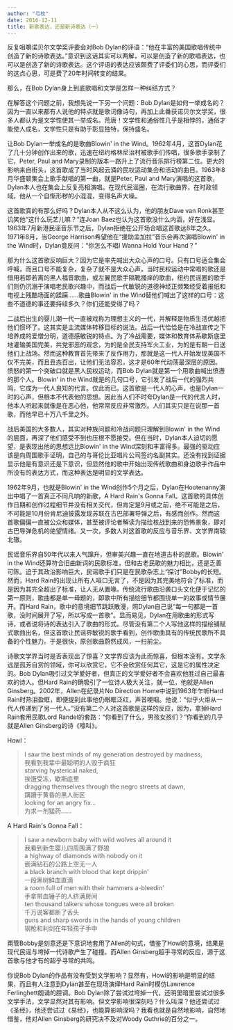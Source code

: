 ```yaml
---
author: "弓枚"
date: 2016-12-11
title: 新歌表达，还是新诗表达（一）
---
```


反复咀嚼诺贝尔文学奖评委会对Bob Dylan的评语：“他在丰富的美国歌唱传统中创造了新的诗歌表达。”意识到这话其实可以两解，可以是创造了新的歌唱表达，也可以是创造了新的诗歌表达。这个评语的表达应该颇费了评委们的心思，而评委们的这点心思，可是费了20年时间转变的结果。

那么，在Bob Dylan身上到底歌唱和文学是怎样一种纠结方式？

在解答这个问题之前，我想先说一下另一个问题：Bob Dylan是如何一举成名的？因为一直以来都有人说他的特点就是歌词像诗句，再加上此番获诺贝尔文学奖，很多人都认为是文学性使其一举成名。荒唐！文学性和通俗性几乎是相悖的，通俗才能使人成名，文学性只是有助于彰显独特，保持盛名。

让Bob Dylan一举成名的是歌曲Blowin' in the Wind。1962年4月，这首Dylan花了几十分钟创作出来的歌，迅速在纽约格林尼治村被歌手们传唱，很多歌手录制了它，Peter, Paul and Mary录制的版本一路升上了流行音乐排行榜第二位。更大的影响来自街头，这首歌成了当时风起云涌的民权运动集会和活动的曲目。1963年8月华盛顿集会上歌手献唱的第一曲，就是Peter, Paul and Mary演唱的这首歌，Dylan本人也在集会上反复亮相演唱。在现代民谣圈，在流行歌曲界，在时政领域，他从一个自惭形秽的小混混，变得名声大噪。

这首歌真的有那么好吗？Dylan本人从不这么认为，他的朋友Dave van Ronk甚至讥笑他“这什么玩艺儿嘛？”连Joan Baez也认为这首歌没什么内涵，好在浅显。1963年7月新港民谣音乐节之后，Dylan拒绝在公开场合唱这首歌达8年之久。1971年8月，当George Harrison希望他在“援助孟加拉”音乐会再次演唱Blowin' in the Wind时，Dylan竟反问：“你怎么不唱I Wanna Hold Your Hand？”

那为什么这首歌反响巨大？因为它是率先喊出大众心声的口号。只有口号适合集会呼喊，而且口号不能复杂，复杂了就不是大众心声。当时民权运动中常唱的歌还是借用若即若离的黑人福音歌曲，或左翼民歌手隔靴搔痒的歌曲，纽约民谣圈的歌手们则仍沉溺于演唱老民歌兴趣中，而战后一代敏锐的道德神经正频繁经受着报纸和电视上残酷场面的蹂躏……歌曲Blowin' in the Wind替他们喊出了这样的口号：这些不道德的事还要持续多久？你们还能受得了吗？

二战后出生的婴儿潮一代一直被戏称为理想主义的一代，并解释是物质生活优越把他们惯坏了。这其实是主流媒体转移目标的说法。战后一代恰恰是在冷战宣传之下培养成的爱憎分明，道德感敏锐的特点。为了冷战需要，媒体和教育体系歇斯底里地灌输美国完美，共党邪恶的观念，为的是全民支持军火工业，为的是有朝一日送他们上战场。然而这种教育首先带来了反作用力，那就是这一代人开始发现美国不仅不完美，而且丑态百出，让他们无法容忍，这才是60年代动荡最深层的原因。愤怒的第一个突破口就是黑人民权运动，而Bob Dylan就是第一个用歌曲喊出愤懑的那个人。Blowin' in the Wind就是的几句口号，它引发了战后一代的强烈共鸣，它成为一代人良知的代言。仅此而已。这首歌是一代人的心声，也是Dylan一时的心声，但根本不代表他的思想。因此当人们不时夸Dylan是一代的代言人时，他本人听起来就像是在恶心他，他常常反应非常激烈。人们其实只是在说那一首歌，而他早已十万八千里之外。

战后美国的大多数人，其实对种族问题和冷战问题只理解到Blowin' in the Wind的层面，再深了他们感受不到也压根不愿接受。但在当时，Dylan本人迫切的愿望，是表现出他的思想远比Blowin' in the Wind深刻和丰富得多。最强的驱动应该是向周围歌手证明，自己的与哥伦比亚唱片公司签约名副其实。还没有找到证据显示他是有意识还是下意识，但显然他的歌中开始出现传统歌曲和身边歌手作品中所没有的表达方式，而这种表达是明显的文学表达。

1962年9月，也就是Blowin' in the Wind创作5个月之后，Dylan在Hootenanny演出中唱了一首真正不同凡响的新歌，A Hard Rain's Gonna Fall。这首歌的具体创作日期和创作过程细节并没有相关交代，但肯定是9月或之前，绝不可能是之后，不可能是10月份肯尼迪披露发现苏联在古巴部署导弹之后，有感而创作。然而这首歌偏偏一直被公众和媒体，甚至被评论者解读为描绘核战到来的恐怖景象，即对古巴导弹危机的绝望情绪。又一次，多数人对这首歌的反应与音乐界、文学界南辕北辙。

民谣音乐界自50年代以来人气蹿升，但审美兴趣一直在地道古朴的民歌。Blowin' in the Wind还算符合旧曲新词的民歌标准，但和古老民歌的魅力相比，还是乏善可陈。迫于其政治影响巨大，民谣歌手们只是在民歌杂志上“探讨”Bobby的长短。然而，Hard Rain的出现让所有人哑口无言了，不是因为其完美地符合了标准，而是因为其完全超出了标准，让人无从置喙。传统流行歌曲沿袭口头文化便于记忆的第一原则，歌曲都是单一母题的，即歌中所有描绘细节都围绕单一的故事或情节展开。而Hard Rain，歌中的意境细节跳跃散漫，照Dylan自己说“每一句都是一首歌，没时间展开了写，所以写成一首歌”。显而易见，Dylan在用歌曲的形式写诗，或者说将诗的表达引入了歌曲的形式。尽管没有第二个人写他这样的描绘铺赋式歌曲出名，但这首歌让民谣界敏锐的歌手看到，创作歌曲具有的传统民歌所不具备的个性魅力。于是很快，原创歌曲蔚然成风，一扫前尘。

诗歌文学界当时是否表现出了惊喜？文学界应该为此而惊喜，但根本没有。文学永远是孤芳自赏的领域，你可以欣赏它，它不会欣赏任何其它，这是它的属性决定的。Bob Dylan吸引过文学爱好者，但真正的文学爱好者不会喜欢他胜过自己最喜欢的诗人。但Hard Rain的确吸引了一位诗人极大关注，就一位，他就是Allen Ginsberg。2002年，Allen在纪录片No Direction Home中说到1963年乍听Hard Rain时热泪盈眶，即便提到此事他仍眼眶泛红，声音哽咽。他说：“似乎火炬从一代人传递到了另一代人。”没有第二个人对这首歌是这样的反应，因为，拿掉Hard Rain套用民歌Lord Randel的套路：“你看到了什么，男孩女孩们？”你看到的几乎就是Allen Ginsberg的诗《嚎叫》。

Howl：

> I saw the best minds of my generation destroyed by madness, </br>
> 我看到我辈中最聪明的人毁于疯狂 </br>
> starving hysterical naked, </br>
> 挨饿受冻，歇斯底里 </br>
> dragging themselves through the negro streets at dawn, </br>
> 蹒跚于黄昏的黑人街区 </br>
> looking for an angry fix... </br>
> 为求一剂猛药…… 

 

A Hard Rain's Gonna Fall：

> I saw a newborn baby with wild wolves all around it </br>
> 我看到新生婴儿四周围满了野狼 </br>
> a highway of diamonds with nobody on it </br>
> 嵌满钻石的公路上空无一人 </br>
> a black branch with blood that kept drippin' </br>
> 一段黑树鲜血直滴 </br>
> a room full of men with their hammers a-bleedin' </br>
> 手拿带血锤子的人挤满房间 </br>
> ten thousand talkers whose tongues were all broken </br>
> 千万说客都断了舌头 </br>
> guns and sharp swords in the hands of young children </br>
> 钢枪和利剑在年轻孩子手中

甭管Bobby是刻意还是下意识地套用了Allen的句式，借鉴了Howl的意境，结果是现代民谣与垮掉一代诗歌产生了碰撞。而Allen Ginsberg超乎寻常的反应，源于这首歌与他才有的超乎寻常的共鸣。

 

你说Bob Dylan的作品有没有受到文学影响？显然有，Howl的影响是明显的结果，而且有人注意到Dylan甚至在现场演绎Hard Rain时模仿Lawrence Ferlinghett朗诵的腔调。Bob Dylan除了尝试过垮掉一代，还明里暗里尝试过很多文学手法，文学显然对其有影响。但文学影响很深刻吗？什么叫深？他还尝试过《圣经》，他还尝试过《易经》，也能算影响深吗？我看也就是自然地影响，自然地借鉴，他对Allen Ginsberg的研究决不及对Woody Guthrie的百分之一。